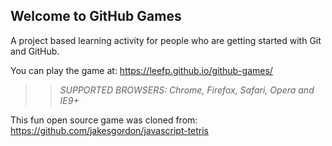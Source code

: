 ## Welcome to GitHub Games

A project based learning activity for people who are getting started with Git and GitHub.

You can play the game at: https://leefp.github.io/github-games/

>> _*SUPPORTED BROWSERS*: Chrome, Firefox, Safari, Opera and IE9+_

This fun open source game was cloned from: https://github.com/jakesgordon/javascript-tetris
